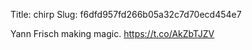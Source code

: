 Title: chirp
Slug: f6dfd957fd266b05a32c7d70ecd454e7

Yann Frisch making magic. <a href="https://t.co/AkZbTJZV">https://t.co/AkZbTJZV</a>
